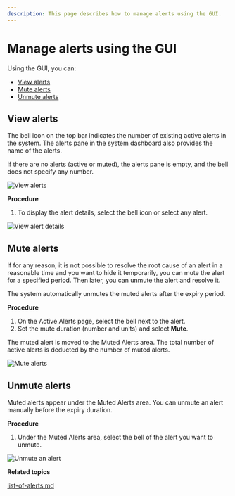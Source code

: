 ```yaml
---
description: This page describes how to manage alerts using the GUI.
---
```


# Manage alerts using the GUI

Using the GUI, you can:

* [View alerts](alerts.md#view-alerts)
* [Mute alerts](alerts.md#mute-alerts)
* [Unmute alerts](alerts.md#unmute-alerts)

## View alerts

The bell icon on the top bar indicates the number of existing active alerts in the system. The alerts pane in the system dashboard also provides the name of the alerts.

If there are no alerts (active or muted), the alerts pane is empty, and the bell does not specify any number.

![View alerts](<../../.gitbook/assets/wmng\_alerts\_overview (1).png>)

**Procedure**

1. To display the alert details, select the bell icon or select any alert.

![View alert details](../../.gitbook/assets/wmng\_alerts.png)

## Mute alerts

If for any reason, it is not possible to resolve the root cause of an alert in a reasonable time and you want to hide it temporarily, you can mute the alert for a specified period. Then later, you can unmute the alert and resolve it.

The system automatically unmutes the muted alerts after the expiry period.

**Procedure**

1. On the Active Alerts page, select the bell next to the alert.
2. Set the mute duration (number and units) and select **Mute**.

The muted alert is moved to the Muted Alerts area. The total number of active alerts is deducted by the number of muted alerts.

![Mute alerts](<../../.gitbook/assets/wmng\_alerts\_mute (1).gif>)

## Unmute alerts

Muted alerts appear under the Muted Alerts area. You can unmute an alert manually before the expiry duration.

**Procedure**

1. Under the Muted Alerts area, select the bell of the alert you want to unmute.

![Unmute an alert](../../.gitbook/assets/wmng\_unmute\_alert.png)

**Related topics**

[list-of-alerts.md](list-of-alerts.md "mention")
